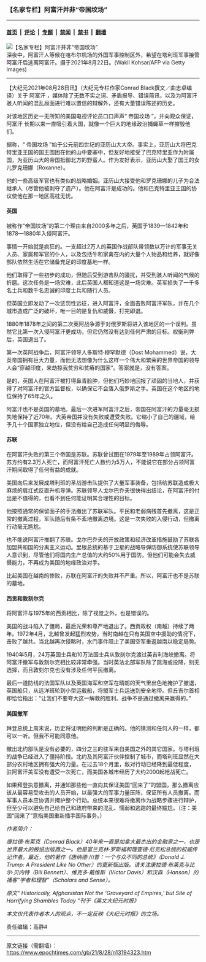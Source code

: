 ### 【名家专栏】阿富汗并非“帝国坟场”

---

#### [首页](../../../..?n13194323) &nbsp;|&nbsp; [评论](../../../../../epoch-comment?n13194323) &nbsp;|&nbsp; [专题](../../../../../epoch-special?n13194323) &nbsp;|&nbsp; [禁闻](../../../../../epoch-news?n13194323) &nbsp;|&nbsp; [禁书](../../../../../books?n13194323) &nbsp;|&nbsp; [翻墙](https://github.com/gfw-breaker/nogfw/blob/master/README.md?n13194323)


<div><img alt="【名家专栏】阿富汗并非“帝国坟场”" class="attachment-djy_600_400 size-djy_600_400 wp-post-image" src="https://i.epochtimes.com/assets/uploads/2021/08/id13194333-GettyImages-1234823623-1200x800-600x400.jpg"/>
<div class="caption">
 深夜中，阿富汗人等候在喀布尔机场的外国军事控制区外，希望在塔利班军事接管阿富汗后逃离阿富汗。摄于2021年8月22日。(Wakil Kohsar/AFP via Getty Images)
</div></div><hr/><div class="post_content" id="artbody" itemprop="articleBody">
 <!-- article content begin -->
 <p>
  【大纪元2021年08月28日讯】（大纪元专栏作家Conrad Black撰文／曲志卓编译）关于
  <ok href="https://www.epochtimes.com/gb/tag/%E9%98%BF%E5%AF%8C%E6%B1%97.html">
   阿富汗
  </ok>
  ，媒体除了无数不实之词、矛盾报导、错误简讯，以及为阿富汗骇人听闻的混乱局面进行难以置信的辩解外，还有大量错误陈述的历史。
 </p>
 <p>
  对该地区历史一无所知的美国电视评论员口口声声“
  <ok href="https://www.epochtimes.com/gb/tag/%E5%B8%9D%E5%9B%BD%E5%9D%9F%E5%9C%BA.html">
   帝国坟场
  </ok>
  ”，并向观众保证，
  <ok href="https://www.epochtimes.com/gb/tag/%E9%98%BF%E5%AF%8C%E6%B1%97.html">
   阿富汗
  </ok>
  长期以来一直吸引着大国，就像一个巨大的地缘政治捕蝇草一样摧毁他们。
 </p>
 <p>
  据称，“
  <ok href="https://www.epochtimes.com/gb/tag/%E5%B8%9D%E5%9B%BD%E5%9D%9F%E5%9C%BA.html">
   帝国坟场
  </ok>
  ”始于公元前四世纪的亚历山大大帝。事实上，亚历山大将巴克特里亚王国的国王围困在他的山中要塞中，但友好地接受了巴克特里亚作为附属国，为亚历山大的帝国抵御北方的野蛮人。作为友好表示，亚历山大娶了国王的女儿罗克珊娜（Roxanne）。
 </p>
 <p>
  他的一些高级军官也有类似的战略婚姻。亚历山大接受他和罗克珊娜的儿子为合法继承人（尽管他被剥夺了遗产）。他在阿富汗是成功的。他和巴克特里亚王国的协议使他在那一地区高枕无忧。
 </p>
 <h4>
  英国
 </h4>
 <p>
  被称作“帝国坟场”的第二个理由来自2000多年之后，英国于1839—1842年和1878—1880年入侵阿富汗。
 </p>
 <p>
  事情一开始就是疯狂的。一支超过2万人的英国作战部队带领数以万计的军事无关人员、家属和军官的仆人，以及包括牛和家禽在内的大量个人物品和给养，就好像部队依然生活在它储备充足的印度基地一样。
 </p>
 <p>
  他们取得了一些初步的成功，但随后受到游击队的骚扰，并受到骇人听闻的气候的折磨。这次任务是一场灾难，此后英国人都知道这是一场灾难。英军损失了一千多名士兵和数千名忠诚的印度士兵和随行人员。
 </p>
 <p>
  但英国立即发动了一次惩罚性远征，进入阿富汗，全面击败阿富汗军队，并在几个城市造成广泛的破坏，唯一目的是复仇和威慑，打完即退。
 </p>
 <p>
  1880年1878年之间的第二次英阿战争源于对俄罗斯将进入该地区的一个误判。虽然它比第一次入侵阿富汗更成功，但它仍然没有达到任何严肃的目标。权衡利弊后，英国退出了。
 </p>
 <p>
  第一次英阿战争后，阿富汗领导人多斯特·穆罕默德（Dost Mohammed）说，大英帝国拥有巨大力量，而他无法想像为什么这样一个伟大和繁荣的世界帝国的领导人会“穿越印度，来劫掠我贫穷和贫瘠的国家”。答案就是，没有答案。
 </p>
 <p>
  是的，英国人在阿富汗被打得鼻青脸肿，但他们巧妙地回报了顽固的当地人，并获得了对阿富汗的官方监督权，以确保它不会落入俄罗斯之手。英国在这个地区的地位保持了65年之久。
 </p>
 <p>
  阿富汗也不是英国的墓地。最后一次进军阿富汗之后，帝国在阿富汗的力量毫无损失地保持了近70年。大英帝国并没有失败或遭受失败。它缩小了自己的疆域，给予几十个国家独立地位，但没有给自己造成任何明显的侮辱。
 </p>
 <h4>
  苏联
 </h4>
 <p>
  在阿富汗失败的第三个帝国是苏联。苏联曾试图在1979年至1989年占领阿富汗。苏方约有2.3万人死亡，而阿富汗死亡人数约为5万人，不能说它在部分占领阿富汗期间取得了任何有益的成就。
 </p>
 <p>
  美国向后来发展成塔利班的圣战游击队提供了大量军事装备，包括给苏联造成极大麻烦的肩扛式反直升机导弹。苏联领导人戈尔巴乔夫很快得出结论，在阿富汗的付出是不值得的，也看不到任何能证明其合理性的目标。
 </p>
 <p>
  他按照通常的保留面子的手法撤出了苏联军队。平民和老弱病残首先撤离，这是正常的撤离过程，军队随后有条不紊地撤离边境。这是一次失败的入侵行动，但撤离行动毫无尴尬。
 </p>
 <p>
  也不能说阿富汗推翻了苏联。戈尔巴乔夫的开放政策和经济改革措施鼓励了苏联各加盟共和国的分离主义运动。里根总统的基于卫星的战略导弹防御系统使苏联领导人意识到，尽管他们将国内生产总值的大约50%用于国防，但他们可能会失去威慑能力，不再成为美国的地缘政治对手。
 </p>
 <p>
  比起美国在越南的惨败，苏联在阿富汗的失败并不严重。所以，阿富汗也不是苏联的墓地。
 </p>
 <h4>
  西贡和敦刻尔克
 </h4>
 <p>
  将阿富汗与1975年的西贡相比，除了视觉之外，也是错误的。
 </p>
 <p>
  美国的战斗陷入了僵局，最后光荣和尊严地退出了。西贡政权（南越）持续了两年。1972年4月，北越曾发起猛烈攻势，当时南越在只有美国空中援助的情况下，击败了越共。当北越再次侵略时，水门事件阻止了美国空军重返越南以稳定局势。
 </p>
 <p>
  1940年5月，24万英国士兵和10万法国士兵从敦刻尔克渡过英吉利海峡撤离。将阿富汗撤军与敦刻尔克相比较非常牵强。当时英法北部军队除了跳海或投降，别无选择，而且敦刻尔克也没有涉及任何平民撤离。
 </p>
 <p>
  最后一道防线的法国军队以及英国海军和空军在晴朗的天气里出色地掩护了撤退，英国船只，从远洋班轮到小型运载船，将盟军士兵运送到安全地带。但丘吉尔首相却恰恰指出：“让我们不要夸大这一解救的胜利。战争不是通过撤离来赢得的。”
 </p>
 <h4>
  美国撤军
 </h4>
 <p>
  拜登总统上周末说，历史将证明他的判断是正确的。他的猜测和任何人的一样，都可以一听。但我不可能同意他。
 </p>
 <p>
  撤出北约部队是没有必要的，四分之三的驻军来自美国之外的其它国家。与塔利班的战争已经进入了僵持阶段。北约及其阿富汗伙伴控制了城市，而塔利班显然在大部分农村地区拥有强大的力量。在过去18个月里，敌对行动已经降到最低程度，驻阿富汗美军没有遭受一次死亡，而美国各城市经历了大约2000起枪战死亡。
 </p>
 <p>
  如果拜登执意撤离，并通知那些他一直向其保证美国“回来了”的盟国，那么撤离应该从最容易受攻击的人员开始，以最强大的军事力量压阵，保证所有人员撤离。而军事人员本应协调并掩护整个行动。总统本来很难将撤离作为战略步骤进行辩护，但至少可以避免自己给自己和政府带来的混乱、懦弱和逃跑的最终尴尬。（注：美国“回来了”意指美国重新插手国际事务。）
 </p>
 <p>
  <em>
   作者简介：
  </em>
 </p>
 <p>
  <em>
   康拉德·布莱克（Conrad Black）40年来一直是加拿大最杰出的金融家之一，也是世界最大的报纸出版商之一。他是富兰克林·罗斯福和理查德·尼克松总统的权威传记作者。最近，他的著作《唐纳德·川普：一个与众不同的总统》（Donald J. Trump: A President Like No Other）的更新版出版。请关注康拉德·布莱克与比尔·贝内特（Bill Bennett）、维克多·戴维斯（Victor Davis）和汉森（Hanson）的播客“学者和理智”（Scholars and Sense）。
  </em>
 </p>
 <p>
  <em>
   原文“
   <ok href="https://www.theepochtimes.com/historically-afghanistan-not-the-graveyard-of-empires-but-site-of-horrifying-shambles-today_3961956.html">
    Historically, Afghanistan Not the ‘Graveyard of Empires,’ but Site of Horrifying Shambles Today
   </ok>
   ”刊于《英文大纪元时报》
  </em>
 </p>
 <p>
  <em>
   本文仅代表作者本人的观点，不一定反映《大纪元时报》的立场。
  </em>
 </p>
 <p>
  责任编辑：高静#
 </p>
 <!-- article content end -->
 <div id="below_article_ad">
 </div>
</div>


---

原文链接（需翻墙）：https://www.epochtimes.com/gb/21/8/28/n13194323.htm